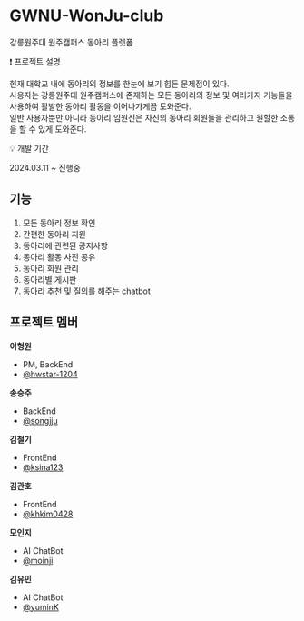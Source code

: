 # GWNU-WonJu-club
강릉원주대 원주캠퍼스 동아리 플렛폼

❗️ 프로젝트 설명 

  현재 대학교 내에 동아리의 정보를 한눈에 보기 힘든 문제점이 있다. <br>
  사용자는 강릉원주대 원주캠퍼스에 존재하는 모든 동아리의 정보 및 여러가지 기능들을 사용하여 활발한 동아리 활동을 이어나가게끔 도와준다.<br>
  일반 사용자뿐만 아니라 동아리 임원진은 자신의 동아리 회원들을 관리하고 원할한 소통을 할 수 있게 도와준다. 

💡 개발 기간 

2024.03.11 ~ 진행중


## 기능
1. 모든 동아리 정보 확인
2. 간편한 동아리 지원
3. 동아리에 관련된 공지사항
4. 동아리 활동 사진 공유
5. 동아리 회원 관리
6. 동아리별 게시판
7. 동아리 추천 및 질의를 해주는 chatbot





## 프로젝트 멤버  
**이형원**
  - PM, BackEnd
  - [@hwstar-1204](https://github.com/hwstar-1204) 
  
**송승주**
  - BackEnd
  - [@songjju](https://github.com/songjju)
  
**김철기**
  - FrontEnd
  - [@ksina123](https://github.com/ksina123)
  
**김관호**
  - FrontEnd
  - [@khkim0428](https://github.com/khkim0428)
  
**모인지**
  - AI ChatBot
  - [@moinji](https://github.com/moinji)
  
**김유민**
  - AI ChatBot
  - [@yuminK](https://github.com/kimyuuuuuu)
